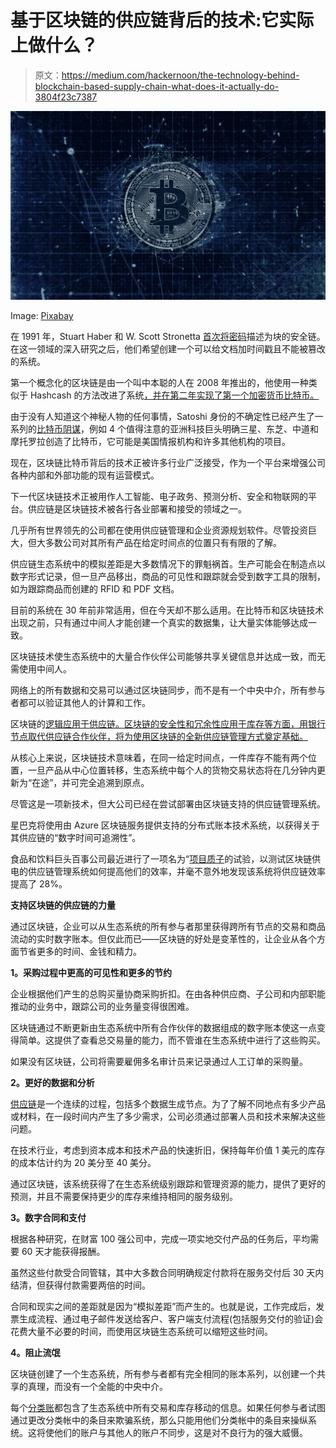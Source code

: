 # 基于区块链的供应链背后的技术:它实际上做什么？

> 原文：<https://medium.com/hackernoon/the-technology-behind-blockchain-based-supply-chain-what-does-it-actually-do-3804f23c7387>

![](img/00397851e4d54d777b83f6f88bd9eaec.png)

Image: [Pixabay](https://pixabay.com/illustrations/bitcoin-blockchain-currency-3396302/)

在 1991 年，Stuart Haber 和 W. Scott Stronetta [首次将密码](https://www.anf.es/pdf/Haber_Stornetta.pdf)描述为块的安全链。在这一领域的深入研究之后，他们希望创建一个可以给文档加时间戳且不能被篡改的系统。

第一个概念化的区块链是由一个叫中本聪的人在 2008 年推出的，他使用一种类似于 Hashcash 的方法改进了系统[，并在第二年实现了第一个加密货币比特币。](https://bitcoin.org/bitcoin.pdf)

由于没有人知道这个神秘人物的任何事情，Satoshi 身份的不确定性已经产生了一系列的[比特币阴谋](https://dailyiconews.com/category/crypto-skepticism-of-the-week/)，例如 4 个值得注意的亚洲科技巨头明确三星、东芝、中道和摩托罗拉创造了比特币，它可能是美国情报机构和许多其他机构的项目。

现在，区块链比特币背后的技术正被许多行业广泛接受，作为一个平台来增强公司各种内部和外部功能的现有运营模式。

下一代区块链技术正被用作人工智能、电子政务、预测分析、安全和物联网的平台。供应链是区块链技术被各行各业部署和接受的领域之一。

几乎所有世界领先的公司都在使用供应链管理和企业资源规划软件。尽管投资巨大，但大多数公司对其所有产品在给定时间点的位置只有有限的了解。

供应链生态系统中的模拟差距是大多数情况下的罪魁祸首。生产可能会在制造点以数字形式记录，但一旦产品移出，商品的可见性和跟踪就会受到数字工具的限制，如为跟踪商品而创建的 RFID 和 PDF 文档。

目前的系统在 30 年前非常适用，但在今天却不那么适用。在比特币和区块链技术出现之前，只有通过中间人才能创建一个真实的数据集，让大量实体能够达成一致。

区块链技术使生态系统中的大量合作伙伴公司能够共享关键信息并达成一致，而无需使用中间人。

网络上的所有数据和交易可以通过区块链同步，而不是有一个中央中介，所有参与者都可以验证其他人的计算和工作。

区块链的[逻辑应用于供应链。区块链的安全性和冗余性应用于库存等方面，用银行节点取代供应链合作伙伴，将为使用区块链的全新供应链管理方式奠定基础。](https://blockgeeks.com/guides/what-is-blockchain-technology/)

从核心上来说，区块链技术意味着，在同一给定时间点，一件库存不能有两个位置，一旦产品从中心位置转移，生态系统中每个人的货物交易状态将在几分钟内更新为“在途”，并可完全追溯到原点。

尽管这是一项新技术，但大公司已经在尝试部署由区块链支持的供应链管理系统。

星巴克将使用由 Azure 区块链服务提供支持的分布式账本技术系统，以获得关于其供应链的“数字时间可追溯性”。

食品和饮料巨头百事公司最近进行了一项名为“[项目质子](/cryptolinks/project-proton-to-conquer-digital-advertisement-on-the-zilliqa-blockchain-894701d0d1eb)的试验，以测试区块链供电的供应链管理系统如何提高他们的效率，并毫不意外地发现该系统将供应链效率提高了 28%。

**支持区块链的供应链的力量**

通过区块链，企业可以从生态系统的所有参与者那里获得跨所有节点的交易和商品流动的实时数字账本。但仅此而已——区块链的好处是变革性的，让企业从各个方面节省更多的时间、金钱和精力。

**1。采购过程中更高的可见性和更多的节约**

企业根据他们产生的总购买量协商采购折扣。在由各种供应商、子公司和内部职能推动的业务中，跟踪公司的业务量变得很困难。

区块链通过不断更新由生态系统中所有合作伙伴的数据组成的数字账本使这一点变得简单。这提供了查看总交易量的能力，而不管谁在生态系统中进行了这些购买。

如果没有区块链，公司将需要雇佣多名审计员来记录通过人工订单的采购量。

**2。更好的数据和分析**

[供应链](https://www.investopedia.com/terms/s/supplychain.asp)是一个连续的过程，包括多个数据生成节点。为了了解不同地点有多少产品或材料，在一段时间内产生了多少需求，公司必须通过部署人员和技术来解决这些问题。

在技术行业，考虑到资本成本和技术产品的快速折旧，保持每年价值 1 美元的库存的成本估计约为 20 美分至 40 美分。

通过区块链，该系统获得了在生态系统级别跟踪和管理资源的能力，提供了更好的预测，并且不需要保持更少的库存来维持相同的服务级别。

**3。数字合同和支付**

根据各种研究，在财富 100 强公司中，完成一项实地交付产品的任务后，平均需要 60 天才能获得报酬。

虽然这些付款受合同管辖，其中大多数合同明确规定付款将在服务交付后 30 天内结清，但获得付款需要两倍的时间。

合同和现实之间的差距就是因为“模拟差距”而产生的。也就是说，工作完成后，发票生成流程、通过电子邮件发送给客户、客户端支付流程(包括服务交付的验证)会花费大量不必要的时间，而使用区块链生态系统可以缩短这些时间。

**4。阻止流氓**

区块链创建了一个生态系统，所有参与者都有完全相同的账本系列，以创建一个共享的真理，而没有一个全能的中央中介。

每个[分类账](https://www.investopedia.com/terms/d/distributed-ledgers.asp)都包含了生态系统中所有交易和库存移动的信息。如果任何参与者试图通过更改分类帐中的条目来欺骗系统，那么只能用他们分类帐中的条目来操纵系统。这将使他们的账户与其他人的账户不同步，这是对不良行为的强大威慑。